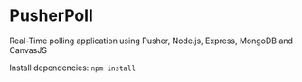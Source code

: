 # PusherPoll

Real-Time polling application using Pusher, Node.js, Express, MongoDB and CanvasJS

Install dependencies:
`npm install`
